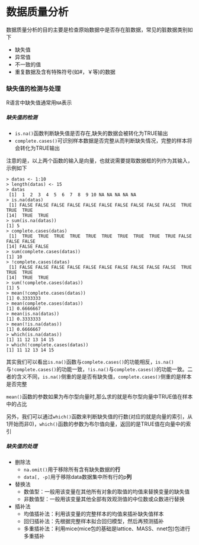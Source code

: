 # 数据质量分析

数据质量分析的目的主要是检查原始数据中是否存在脏数据，常见的脏数据类别如下
+ 缺失值
+ 异常值
+ 不一致的值
+ 重复数据及含有特殊符号(如#，￥等)的数据

### 缺失值的检测与处理
R语言中缺失值通常用`NA`表示
##### 缺失值的检测
+ `is.na()`函数判断缺失值是否存在,缺失的数据会被转化为TRUE输出
+ `complete.cases()`可识别样本数据是否完整从而判断缺失情况，完整的样本将会转化为TRUE输出

注意的是，以上两个函数的输入是向量，也就说需要提取数据框的列作为其输入，示例如下
```
> datas <- 1:10
> length(datas) <- 15
> datas
 [1]  1  2  3  4  5  6  7  8  9 10 NA NA NA NA NA
> is.na(datas)
 [1] FALSE FALSE FALSE FALSE FALSE FALSE FALSE FALSE FALSE FALSE  TRUE  TRUE  TRUE
[14]  TRUE  TRUE
> sum(is.na(datas))
[1] 5
> complete.cases(datas)
 [1]  TRUE  TRUE  TRUE  TRUE  TRUE  TRUE  TRUE  TRUE  TRUE  TRUE FALSE FALSE FALSE
[14] FALSE FALSE
> sum(complete.cases(datas))
[1] 10
> !complete.cases(datas)
 [1] FALSE FALSE FALSE FALSE FALSE FALSE FALSE FALSE FALSE FALSE  TRUE  TRUE  TRUE
[14]  TRUE  TRUE
> sum(!complete.cases(datas))
[1] 5
> mean(!complete.cases(datas))
[1] 0.3333333
> mean(complete.cases(datas))
[1] 0.6666667
> mean(is.na(datas))
[1] 0.3333333
> mean(!is.na(datas))
[1] 0.6666667
> which(is.na(datas))
[1] 11 12 13 14 15
> which(!complete.cases(datas))
[1] 11 12 13 14 15
```

其实我们可以看出`is.na()`函数与`complete.cases()`的功能相反，`is.na()`与`!complete.cases()`的功能一致，`!is.na()`与`complete.cases()`的功能一致。二者的含义不同，`is.na()`侧重的是是否有缺失值，`complete.cases()`侧重的是样本是否完整

`mean()`函数的参数如果为布尔型向量时,那么求的就是布尔型向量中TRUE值在样本中的占比

另外，我们可以通过`which()`函数来判断缺失值的行数(对应的就是向量的索引，从1开始而非0)，`which()`函数的参数为布尔值向量，返回的是TRUE值在向量中的索引
##### 缺失值的处理
+ 删除法
    + `na.omit()`用于移除所有含有缺失数据的**行**
	+ `data[, -p]`用于移除data数据集中所有行的p**列**
+ 替换法
    + 数值型：一般用该变量在其他所有对象的取值的均值来替换变量的缺失值
	+ 非数值型：一般用该变量其他全部有效观测值的中位数或众数进行替换
+ 插补法
    + 均值插补法：利用该变量的完整样本的均值来插补缺失值样本
	+ 回归插补法：先根据完整样本拟合回归模型，然后再预测插补
	+ 多重插补法：利用mice(mice包的基础是lattice、MASS、nnet包)包进行多重插补